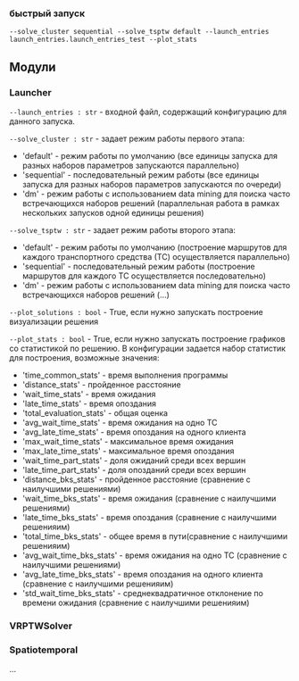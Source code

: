 ### быстрый запуск

`--solve_cluster sequential --solve_tsptw default --launch_entries launch_entries.launch_entries_test --plot_stats`

## Модули

### Launcher

`--launch_entries : str` - входной файл, содержащий конфигурацию для данного запуска.

`--solve_cluster : str` - задает режим работы первого этапа:

- 'default' - режим работы по умолчанию (все единицы запуска для разных наборов параметров запускаются параллельно)
- 'sequential' - последовательный режим работы (все единицы запуска для разных наборов параметров запускаются по
  очереди)
- 'dm' - режим работы с использованием data mining для поиска часто встречающихся наборов решений
  (параллельная работа в рамках нескольких запусков одной единицы решения)

`--solve_tsptw : str` - задает режим работы второго этапа:

- 'default' - режим работы по умолчанию (построение маршрутов для каждого транспортного средства (ТС) осуществляется
  параллельно)
- 'sequential' - последовательный режим работы (построение маршрутов для каждого ТС осуществляется последовательно)
- 'dm' - режим работы с использованием data mining для поиска часто встречающихся наборов решений
  (...)

`--plot_solutions : bool` - True, если нужно запускать построение визуализации решения

`--plot_stats : bool` - True, если нужно запускать построение графиков со статистикой по решению. В конфигурации
задается набор статистик для построения, возможные значения:

- 'time_common_stats' - время выполнения программы
- 'distance_stats' - пройденное расстояние
- 'wait_time_stats' - время ожидания
- 'late_time_stats' - время опоздания
- 'total_evaluation_stats' - общая оценка
- 'avg_wait_time_stats' - время ожидания на одно ТС
- 'avg_late_time_stats' - время опоздания на одного клиента
- 'max_wait_time_stats' - максимальное время ожидания
- 'max_late_time_stats' - максимальное время опоздания
- 'wait_time_part_stats' - доля ожиданий среди всех вершин
- 'late_time_part_stats' - доля опозданий среди всех вершин
- 'distance_bks_stats' - пройденное расстояние (сравнение с наилучшими решениями)
- 'wait_time_bks_stats' - время ожидания (сравнение с наилучшими решениями)
- 'late_time_bks_stats' - время опоздания (сравнение с наилучшими решенияим)
- 'total_time_bks_stats' - общее время в пути(сравнение с наилучшими решенияим)
- 'avg_wait_time_bks_stats' - время ожидания на одно ТС (сравнение с наилучшими решениями)
- 'avg_late_time_bks_stats' - время опоздания на одного клиента (сравнение с наилучшими решенияим)
- 'std_wait_time_bks_stats' - среднеквадратичное отклонение по времени ожидания (сравнение с наилучшими решенияим)

### VRPTWSolver

### Spatiotemporal

...

